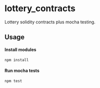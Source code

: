# lottery_contracts

Lottery solidity contracts plus mocha testing. 

## Usage

#### Install modules
```
npm install
```
#### Run mocha tests
```
npm test
```
